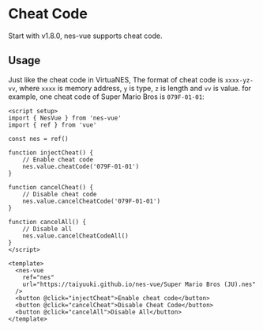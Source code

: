 # Cheat Code

Start with v1.8.0, nes-vue supports cheat code.

## Usage

Just like the cheat code in VirtuaNES, The format of cheat code is `xxxx-yz-vv`, where `xxxx` is memory address, `y` is type, `z` is length and `vv` is value.  for example, one cheat code of Super Mario Bros is `079F-01-01`:

```vue
<script setup>
import { NesVue } from 'nes-vue'
import { ref } from 'vue'

const nes = ref()

function injectCheat() {
    // Enable cheat code
    nes.value.cheatCode('079F-01-01')
}

function cancelCheat() {
    // Disable cheat code
    nes.value.cancelCheatCode('079F-01-01')
}

function cancelAll() {
    // Disable all
    nes.value.cancelCheatCodeAll()
}
</script>

<template>
  <nes-vue
    ref="nes"
    url="https://taiyuuki.github.io/nes-vue/Super Mario Bros (JU).nes"
  />
  <button @click="injectCheat">Enable cheat code</button>
  <button @click="cancelCheat">Disable Cheat Code</button>
  <button @click="cancelAll">Disable All</button>
</template>
```
